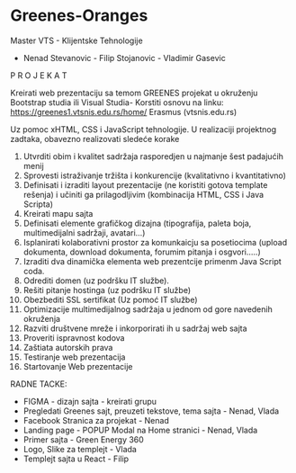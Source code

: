 # Greenes-Oranges

Master VTS - Klijentske Tehnologije

- Nenad Stevanovic - Filip Stojanovic - Vladimir Gasevic

P R O J E K A T

Kreirati web prezentaciju sa temom GREENES projekat u okruženju Bootstrap studia ili Visual Studia-
Korstiti osnovu na linku: https://greenes1.vtsnis.edu.rs/home/
Erasmus (vtsnis.edu.rs)

Uz pomoc xHTML, CSS i JavaScript tehnologije.
U realizaciji projektnog zadtaka, obavezno realizovati sledeće korake
1. Utvrditi obim i kvalitet sadržaja rasporedjen u najmanje šest padajućih menij
2. Sprovesti istraživanje tržišta i konkurencije (kvalitativno i kvantitativno)
3. Definisati i izraditi layout prezentacije (ne koristiti gotova template rešenja) i učiniti ga
prilagodljivim (kombinacija HTML, CSS i Java Scripta)
4. Kreirati mapu sajta
5. Definisati elemente grafičkog dizajna (tipografija, paleta boja, multimedijalni sadržaji, avatari…)
6. Isplanirati kolaborativni prostor za komunkaicju sa posetiocima (upload dokumenta, download
dokumenta, forumim pitanja i osgvori…..)
7. Izraditi dva dinamička elementa web prezentcije primenm Java Script coda.
8. Odrediti domen (uz podršku IT službe).
9. Rešiti pitanje hostinga (uz podršku IT službe)
10. Obezbediti SSL sertifikat (Uz pomoć IT službe)
11. Optimizacije multimedijalnog sadržaja u jednom od gore navedenih okruženja
12. Razviti društvene mreže i inkorporirati ih u sadržaj web sajta
13. Proveriti ispravnost kodova
14. Zaštiata autorskih prava
15. Testiranje web prezentacija
16. Startovanje Web prezentacije

RADNE TACKE:
- FIGMA - dizajn sajta - kreirati grupu
- Pregledati Greenes sajt, preuzeti tekstove, tema sajta - Nenad, Vlada
- Facebook Stranica za projekat - Nenad
- Landing page - POPUP Modal na Home stranici - Nenad, Vlada
- Primer sajta - Green Energy 360
- Logo, Slike za templejt - Vlada
- Templejt sajta u React - Filip


